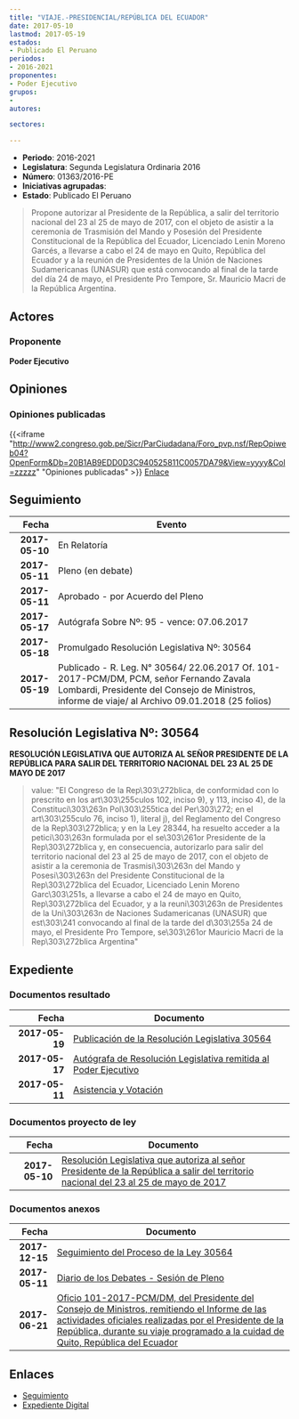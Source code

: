 ```yaml
---
title: "VIAJE.-PRESIDENCIAL/REPÚBLICA DEL ECUADOR"
date: 2017-05-10
lastmod: 2017-05-19
estados:
- Publicado El Peruano
periodos:
- 2016-2021
proponentes:
- Poder Ejecutivo
grupos:
- 
autores:

sectores:

---
```

- **Periodo**: 2016-2021
- **Legislatura**: Segunda Legislatura Ordinaria 2016
- **Número**: 01363/2016-PE
- **Iniciativas agrupadas**: 
- **Estado**: Publicado El Peruano

> Propone autorizar al Presidente de la República, a salir del territorio nacional del 23 al 25 de mayo de 2017, con el objeto de asistir a la ceremonia de Trasmisión del Mando y Posesión del Presidente Constitucional de la República del Ecuador, Licenciado Lenin Moreno Garcés, a llevarse a cabo el 24 de mayo en Quito, República del Ecuador y a la reunión de Presidentes de la Unión de Naciones Sudamericanas (UNASUR) que está convocando al final de la tarde del día 24 de mayo, el Presidente Pro Tempore, Sr. Mauricio Macri de la República Argentina.


## Actores

### Proponente

**Poder Ejecutivo**

## Opiniones

### Opiniones publicadas

{{<iframe "http://www2.congreso.gob.pe/Sicr/ParCiudadana/Foro_pvp.nsf/RepOpiweb04?OpenForm&Db=20B1AB9EDD0D3C940525811C0057DA79&View=yyyy&Col=zzzzz" "Opiniones publicadas" >}}
[Enlace](http://www2.congreso.gob.pe/Sicr/ParCiudadana/Foro_pvp.nsf/RepOpiweb04?OpenForm&Db=20B1AB9EDD0D3C940525811C0057DA79&View=yyyy&Col=zzzzz)


## Seguimiento

| Fecha | Evento |
|------:|--------|
| **2017-05-10** | En Relatoría |
| **2017-05-11** | Pleno (en debate) |
| **2017-05-11** | Aprobado - por Acuerdo del Pleno |
| **2017-05-17** | Autógrafa Sobre Nº: 95 - vence: 07.06.2017 |
| **2017-05-18** | Promulgado Resolución Legislativa Nº: 30564 |
| **2017-05-19** | Publicado - R. Leg. N° 30564/ 22.06.2017 Of. 101-2017-PCM/DM, PCM, señor Fernando Zavala Lombardi, Presidente del Consejo de Ministros, informe de viaje/ al Archivo 09.01.2018 (25 folios) |

## Resolución Legislativa Nº: 30564

**RESOLUCIÓN LEGISLATIVA QUE AUTORIZA AL SEÑOR PRESIDENTE DE LA REPÚBLICA PARA SALIR DEL TERRITORIO NACIONAL DEL 23 AL 25 DE MAYO DE 2017**

> value: "El Congreso de la Rep\303\272blica, de conformidad con lo prescrito en los art\303\255culos 102, inciso 9), y 113, inciso 4), de la Constituci\303\263n Pol\303\255tica del Per\303\272; en el art\303\255culo 76, inciso 1), literal j), del Reglamento del Congreso de la Rep\303\272blica; y en la Ley 28344, ha resuelto acceder a la petici\303\263n formulada por el se\303\261or Presidente de la Rep\303\272blica y, en consecuencia, autorizarlo para salir del territorio nacional del 23 al 25 de mayo de 2017, con el objeto de asistir a la ceremonia de Trasmisi\303\263n del Mando y Posesi\303\263n del Presidente Constitucional de la Rep\303\272blica del Ecuador, Licenciado Lenin Moreno Garc\303\251s, a llevarse a cabo el 24 de mayo en Quito, Rep\303\272blica del Ecuador, y a la reuni\303\263n de Presidentes de la Uni\303\263n de Naciones Sudamericanas (UNASUR) que est\303\241 convocando al final de la tarde del d\303\255a 24 de mayo, el Presidente Pro Tempore, se\303\261or Mauricio Macri de la Rep\303\272blica Argentina"


## Expediente

### Documentos resultado

| Fecha | Documento |
|------:|-----------|
| **2017-05-19** | [Publicación de la Resolución Legislativa 30564](http://www.leyes.congreso.gob.pe/Documentos/2016_2021/ADLP/Normas_Legales/30564-RLG.pdf) |
| **2017-05-17** | [Autógrafa de Resolución Legislativa remitida al Poder Ejecutivo](http://www.leyes.congreso.gob.pe/Documentos/2016_2021/Autografas/Ley_y_de_Resolucion_Legislativa/AU0136320170517.pdf) |
| **2017-05-11** | [Asistencia y Votación](http://www.leyes.congreso.gob.pe/Documentos/2016_2021/Asistencia_y_Votacion/Proyectos_de_Ley/AV0136320170511.pdf) |

### Documentos proyecto de ley

| Fecha | Documento |
|------:|-----------|
| **2017-05-10** | [Resolución Legislativa que autoriza al señor Presidente de la República a salir del territorio nacional del 23 al 25 de mayo de 2017](http://www.leyes.congreso.gob.pe/Documentos/2016_2021/Proyectos_de_Ley_y_de_Resoluciones_Legislativas/PL0136320170510..pdf) |

### Documentos anexos

| Fecha | Documento |
|------:|-----------|
| **2017-12-15** | [Seguimiento del Proceso de la Ley 30564](http://www.leyes.congreso.gob.pe/Documentos/2016_2021/Seguimiento_de_Proyectos_de_Ley/01363PL20171215.pdf) |
| **2017-05-11** | [Diario de los Debates - Sesión de Pleno](http://www.leyes.congreso.gob.pe/Documentos/2016_2021/ADLP/Diario_Debates/30564_DD.pdf) |
| **2017-06-21** | [Oficio 101-2017-PCM/DM, del Presidente del Consejo de Ministros, remitiendo el Informe de las actividades oficiales realizadas por el Presidente de la República, durante su viaje programado a la cuidad de Quito, República del Ecuador](http://www.leyes.congreso.gob.pe/Documentos/2016_2021/Oficios/Poder_Ejecutivo/OFICIO-101-2017-PCM-DM..pdf) |

## Enlaces

- [Seguimiento](http://www2.congreso.gob.pe/Sicr/TraDocEstProc/CLProLey2016.nsf/f7fff46988ca05b1052578e100829cc7/05e58c1ceaeaca800525811c0057a5d8?OpenDocument)
- [Expediente Digital](http://www2.congreso.gob.pe/Sicr/TraDocEstProc/Expvirt_2011.nsf/visbusqptramdoc1621/01363?opendocument)

